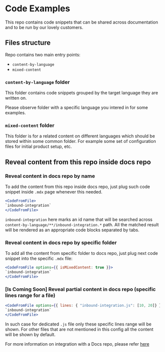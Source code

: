 # Code Examples

This repo contains code snippets that can be shared across documentation
and to be run by our lovely customers.


## Files structure

Repo contains two main entry points:

- `content-by-language`
- `mixed-content`

### `content-by-language` folder

This folder contains code snippets grouped by the target language
they are written on. 

Please observe folder with a specific language
you intered in for some examples.

### `mixed-content` folder

This folder is for a related content on different languages which should be 
stored within some common folder. For example some set of configuration files
for initial product setup, etc.


## Reveal content from this repo inside docs repo

### Reveal content in docs repo by name

To add the content from this repo inside docs repo, just plug such code
snippet inside `.mdx` page whenever this needed.

```jsx
<CodeFromFile>
`inbound-integration`
</CodeFromFile>
```

`inbound-integration` here marks an id name that will be searched across
`content-by-language/**/inbound-integration.*` path. All the matched result
will be rendered as an appropriate code blocks separated by tabs.

### Reveal content in docs repo by specific folder

To add all the content from specific folder to docs repo, just plug next code snippet into
the specific `.mdx` file:

```jsx
<CodeFromFile options={{ isMixedContent: true }}>
`inbound-integration`
</CodeFromFile>
```

### [Is Coming Soon] Reveal partial content in docs repo (specific lines range for a file)

```jsx
<CodeFromFile options={{ lines: { "inbound-integration.js": [10, 20]} }}>
`inbound-integration`
</CodeFromFile>
```

In such case for dedicated `.js` file only these specific lines range will be shown. For other
files that are not mentioned in this config all the content will be shown by default.

For more information on integration with a Docs repo, please refer [here](https://github.com/verygoodsecurity/docs/blob/master/README.md)
